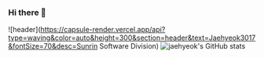 ### Hi there 👋

![header](https://capsule-render.vercel.app/api?type=waving&color=auto&height=300&section=header&text=Jaehyeok3017&fontSize=70&desc=Sunrin Software Division)
![jaehyeok's GitHub stats](https://github-readme-stats.vercel.app/api?username=jaehyeok3017&show_icons=true&theme=radical)
